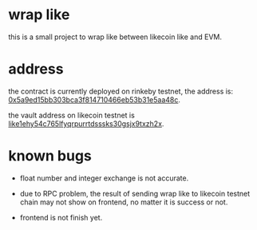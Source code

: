 # wrap like

this is a small project to wrap like between likecoin like and EVM.

# address
the contract is currently deployed on rinkeby testnet, the address is: [0x5a9ed15bb303bca3f814710466eb53b31e5aa48c](https://rinkeby.etherscan.io/address/0x5a9ed15bb303bca3f814710466eb53b31e5aa48c).

the vault address on likecoin testnet is [like1ehy54c765lfyqrpurrtdsssks30gsjx9txzh2x](https://testnet.likecoin.bigdipper.live/accounts/like1ehy54c765lfyqrpurrtdsssks30gsjx9txzh2x).

# known bugs

+ float number and integer exchange is not accurate.

+ due to RPC problem, the result of sending wrap like to likecoin testnet chain may not show on frontend, no matter it is success or not.

+ frontend is not finish yet.

